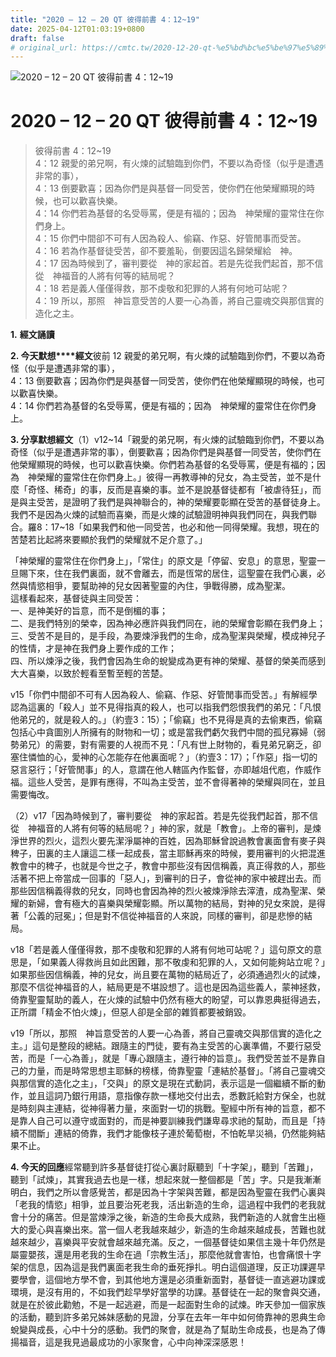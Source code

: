 ```yaml
---
title: "2020 – 12 – 20 QT 彼得前書 4：12~19"
date: 2025-04-12T01:03:19+0800
draft: false
# original_url: https://cmtc.tw/2020-12-20-qt-%e5%bd%bc%e5%be%97%e5%89%8d%e6%9b%b8-4%ef%bc%9a1219
---
```


![2020 – 12 – 20 QT 彼得前書 4：12~19](/images/qt.jpg   "2020 – 12 – 20 QT 彼得前書 4：12~19")

# 2020 – 12 – 20 QT 彼得前書 4：12~19

> 彼得前書 4：12~19  
> 4：12 親愛的弟兄啊，有火煉的試驗臨到你們，不要以為奇怪（似乎是遭遇非常的事），  
> 4：13 倒要歡喜；因為你們是與基督一同受苦，使你們在他榮耀顯現的時候，也可以歡喜快樂。  
> 4：14 你們若為基督的名受辱罵，便是有福的；因為　神榮耀的靈常住在你們身上。  
> 4：15 你們中間卻不可有人因為殺人、偷竊、作惡、好管閒事而受苦。  
> 4：16 若為作基督徒受苦，卻不要羞恥，倒要因這名歸榮耀給　神。  
> 4：17 因為時候到了，審判要從　神的家起首。若是先從我們起首，那不信從　神福音的人將有何等的結局呢？  
> 4：18 若是義人僅僅得救，那不虔敬和犯罪的人將有何地可站呢？  
> 4：19 所以，那照　神旨意受苦的人要一心為善，將自己靈魂交與那信實的造化之主。

**1.** **經文誦讀**

**2. 今天默想****經文**彼前 12 親愛的弟兄啊，有火煉的試驗臨到你們，不要以為奇怪（似乎是遭遇非常的事），  
4：13 倒要歡喜；因為你們是與基督一同受苦，使你們在他榮耀顯現的時候，也可以歡喜快樂。  
4：14 你們若為基督的名受辱罵，便是有福的；因為　神榮耀的靈常住在你們身上。

**3. 分享默想經文**（1）v12~14「親愛的弟兄啊，有火煉的試驗臨到你們，不要以為奇怪（似乎是遭遇非常的事），倒要歡喜；因為你們是與基督一同受苦，使你們在他榮耀顯現的時候，也可以歡喜快樂。你們若為基督的名受辱罵，便是有福的；因為　神榮耀的靈常住在你們身上。」彼得一再教導神的兒女，為主受苦，並不是什麼「奇怪、稀奇」的事，反而是喜樂的事。並不是說基督徒都有「被虐待狂」，而是與主受苦，是證明了我們是與神聯合的，神的榮耀要彰顯在受苦的基督徒身上。我們不是因為火煉的試驗而喜樂，而是火煉的試驗證明神與我們同在，與我們聯合。羅8：17~18「如果我們和他一同受苦，也必和他一同得榮耀。我想，現在的苦楚若比起將來要顯於我們的榮耀就不足介意了。」

「神榮耀的靈常住在你們身上」，「常住」的原文是「停留、安息」的意思，聖靈一旦賜下來，住在我們裏面，就不會離去，而是恆常的居住，這聖靈在我們心裏，必然與情慾相爭，要幫助神的兒女因著聖靈的內住，爭戰得勝，成為聖潔。  
這樣看起來，基督徒與主同受苦：  
一、是神美好的旨意，而不是倒楣的事；  
二、是我們特別的榮幸，因為神必應許與我們同在，祂的榮耀會彰顯在我們身上；  
三、受苦不是目的，是手段，為要煉淨我們的生命，成為聖潔與榮耀，模成神兒子的性情，才是神在我們身上要作成的工作；  
四、所以煉淨之後，我們會因為生命的蛻變成為更有神的榮耀、基督的榮美而感到大大喜樂，以致於輕看至暫至輕的苦楚。

v15「你們中間卻不可有人因為殺人、偷竊、作惡、好管閒事而受苦。」有解經學認為這裏的「殺人」並不見得指真的殺人，也可以指我們怨恨我們的弟兄：「凡恨他弟兄的，就是殺人的。」（約壹3：15）；「偷竊」也不見得是真的去偷東西，偷竊包括心中貪圖別人所擁有的財物和一切；或是當我們虧欠我們中間的孤兒寡婦（弱勢弟兄）的需要，對有需要的人視而不見：「凡有世上財物的，看見弟兄窮乏，卻塞住憐恤的心，愛神的心怎能存在他裏面呢？」（約壹3：17）；「作惡」指一切的惡言惡行；「好管閒事」的人，意謂在他人轄區內作監督，亦即越俎代庖，作威作福。這些人受苦，是罪有應得，不叫為主受苦，並不會得著神的榮耀與同在，並且需要悔改。

（2）v17「因為時候到了，審判要從　神的家起首。若是先從我們起首，那不信從　神福音的人將有何等的結局呢？」神的家，就是「教會」。上帝的審判，是煉淨世界的烈火，這烈火要先潔淨屬神的百姓，因為耶穌曾說過教會裏面會有麥子與稗子，田裏的主人讓這二樣一起成長，當主耶穌再來的時候，要用審判的火把混進教會中的稗子，也就是今世之子，教會中那些沒有因信稱義，真正得救的人，那些活著不把上帝當成一回事的「惡人」，到審判的日子，會從神的家中被趕出去。而那些因信稱義得救的兒女，同時也會因為神的烈火被煉淨除去滓渣，成為聖潔、榮耀的新婦，會有極大的喜樂與榮耀彰顯。所以萬物的結局，對神的兒女來說，是得著「公義的冠冕」；但是對不信從神福音的人來說，同樣的審判，卻是悲慘的結局。

v18「若是義人僅僅得救，那不虔敬和犯罪的人將有何地可站呢？」這句原文的意思是，「如果義人得救尚且如此困難，那不敬虔和犯罪的人，又如何能夠站立呢？」如果那些因信稱義，神的兒女，尚且要在萬物的結局近了，必須通過烈火的試煉，那麼不信從神福音的人，結局更是不堪設想了。這也是因為這些義人，蒙神拯救，倚靠聖靈幫助的義人，在火煉的試驗中仍然有極大的盼望，可以靠恩典挺得過去，正所謂「精金不怕火煉」，但惡人卻是全部的雜質都要被銷毀。

v19「所以，那照　神旨意受苦的人要一心為善，將自己靈魂交與那信實的造化之主。」這句是整段的總結。跟隨主的門徒，要有為主受苦的心裏準備，不要行惡受苦，而是「一心為善」，就是「專心跟隨主，遵行神的旨意」。我們受苦並不是靠自己的力量，而是時常思想主耶穌的榜樣，倚靠聖靈「連結於基督」。「將自己靈魂交與那信實的造化之主」，「交與」的原文是現在式動詞，表示這是一個繼續不斷的動作，並且這詞乃銀行用語，意指像存款一樣地交付出去，悉數託給對方保全，也就是時刻與主連結，從神得著力量，來面對一切的挑戰。聖經中所有神的旨意，都不是靠人自己可以遵守或面對的，而是神要訓練我們謙卑尋求祂的幫助，而且是「持續不間斷」連結的倚靠，我們才能像枝子連於葡萄樹，不怕乾旱災禍，仍然能夠結果不止。

**4. 今天的回應**經常聽到許多基督徒打從心裏討厭聽到「十字架」，聽到「苦難」，聽到「試煉」，其實我過去也是一樣，想起來就一整個都是「苦」字。只是我漸漸明白，我們之所以會感覺苦，都是因為十字架與苦難，都是因為聖靈在我們心裏與「老我的情慾」相爭，並且要治死老我，活出新造的生命，這過程中我們的老我就會十分的痛苦。但是當煉淨之後，新造的生命長大成熟，我們新造的人就會生出極大的愛心與喜樂出來。當一個人老我越來越少，新造的生命越來越成長，苦難也就越來越少，喜樂與平安就會越來越充滿。反之，一個基督徒如果信主幾十年仍然是屬靈嬰孩，還是用老我的生命在過「宗教生活」，那麼他就會害怕，也會痛恨十字架的信息，因為這是我們裏面老我生命的垂死掙扎。明白這個道理，反正功課遲早要學會，這個地方學不會，到其他地方還是必須重新面對，基督徒一直逃避功課或環境，是沒有用的，不如我們趁早學好當學的功課。基督徒在一起的聚會與交通，就是在於彼此勸勉，不是一起逃避，而是一起面對生命的試煉。昨天參加一個家族的活動，聽到許多弟兄姊妹感動的見證，分享在去年一年中如何倚靠神的恩典生命蛻變與成長，心中十分的感動。我們的聚會，就是為了幫助生命成長，也是為了傳揚福音，這是我見過最成功的小家聚會，心中向神深深感恩！